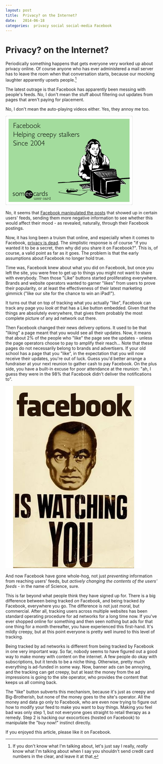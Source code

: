 ```yaml
---
layout: post
title:  Privacy? on the Internet? 
date:   2014-06-18 
categories:  privacy social social-media Facebook 
---
```


# Privacy? on the Internet?


Periodically something happens that gets everyone very worked up about privacy online. Of course anyone who has ever administered a mail server has to leave the room when that conversation starts, because our mocking laughter apparently upsets people.[^1]  

The latest outrage is that Facebook has apparently been messing with people's feeds. No, I don't mean the stuff about filtering out updates from pages that aren't paying for placement.  

No, I don't mean the auto-playing videos either. Yes, they annoy me too.  

![](/images/unknown_filename.284.png)  

No, it seems that [Facebook manipulated the posts](http://www.bbc.co.uk/news/technology-28051930 "Facebook emotion experiment sparks criticism") that showed up in certain users' feeds, sending them more negative information to see whether this would affect their mood - as revealed, naturally, through their Facebook postings.  

Now, it has long been a truism that online, and especially when it comes to Facebook, [privacy is dead](http://stratechery.com/2014/privacy-dead/ "Privacy is dead" ). The simplistic response is of course "if you wanted it to be a secret, then why did you share it on Facebook?". This is, of course, a valid point as far as it goes. The problem is that the early assumptions about Facebook no longer hold true.  

Time was, Facebook knew about what you did on Facebook, but once you left the site, you were free to get up to things you might not want to share with everybody. Then those "Like" buttons started proliferating everywhere. Brands and website operators wanted to garner "likes" from users to prove their popularity, or at least the effectiveness of their latest marketing gimmick ("like our site for the chance to win an iPad!").  

It turns out that on top of tracking what you actually "like", Facebook can track any page you *look at* that has a Like button embedded. Given that the things are absolutely everywhere, that gives them probably the most complete picture of any ad network out there.  

Then Facebook changed their news delivery options. It used to be that "liking" a page meant that you would see all their updates. Now, it means that about 2% of the people who "like" the page see the updates - unless the page operators choose to pay to amplify their reach... Note that these pages do not necessarily belong to brands and advertisers. If your old school has a page that you "like", in the expectation that you will now receive their updates, you're out of luck. Guess you'd better arrange a fundraiser at your next reunion to gather cash to pay Facebook. On the plus side, you have a built-in excuse for poor attendance at the reunion: "ah, I guess they were in the 98% that Facebook didn't deliver the notifications to".  

![](/images/unknown_filename.283.jpeg)  

And now Facebook have gone whole-hog, not just *preventing* information from reaching users' feeds, but *actively changing the contents of the users' feeds* - in the name of Science, sure.  

This is far beyond what people think they have signed up for. There is a big difference between being tracked *on* Facebook, and being tracked *by* Facebook, everywhere you go. The difference is not just moral, but commercial. After all, tracking users across multiple websites has been standard operating procedure for ad networks for a long time now. If you've ever shopped online for something and then seen nothing but ads for that one thing for a month thereafter, you have experienced this first-hand. It's mildly creepy, but at this point everyone is pretty well inured to this level of tracking.  

Being tracked by ad networks is different from being tracked by Facebook in one very important way. So far, nobody seems to have figured out a good way to make money with content on the internet. A few people do okay with subscriptions, but it tends to be a niche thing. Otherwise, pretty much everything is ad-funded in some way. Now, banner ads can be annoying, and the tracking can get creepy, but at least the money from the ad impressions is going to the site operator, who provides the content that keeps us all coming back.  

The "like" button subverts this mechanism, because it's just as creepy and Big-Brotherish, but none of the money goes to the site's operator. All the money and data go only to Facebook, who are even now trying to figure out how to modify your feed to make you want to buy things. Making you feel bad was only step 1, but not everyone goes straight to retail therapy as a remedy. Step 2 is hacking our exocortices (hosted on Facebook) to manipulate the "buy now!" instinct directly.  

If you enjoyed this article, please like it on Facebook.

[^1]: If you don't know what I'm talking about, let's just say I really, *really* know what I'm talking about when I say you shouldn't send credit card numbers in the clear, and leave it at that.

